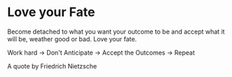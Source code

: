# Love your Fate
Become detached to what you want your outcome to be and accept what it will be, weather good or bad. Love your fate. 

Work hard -> Don't Anticipate -> Accept the Outcomes -> Repeat


A quote by Friedrich Nietzsche